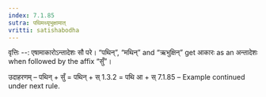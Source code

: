 ```yaml
---
index: 7.1.85
sutra: पथिमथ्यृभुक्षामात्‌
vritti: satishabodha
---
```



वृत्तिः --: एषामाकारोऽन्तादेशः सौ परे। “पथिन्”, “मथिन्” and “ऋभुक्षिन्” get आकारः as an अन्तादेशः when followed by the affix “सुँ”।
 

उदाहरणम् – पथिन् + सुँ = पथिन् + स् 1.3.2 = पथि आ + स् 7.1.85 – Example continued under next rule. 


